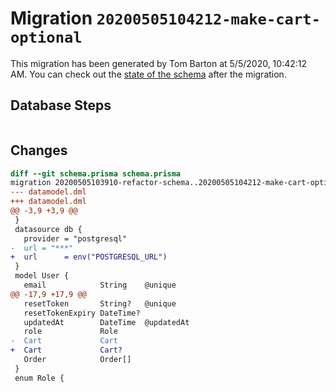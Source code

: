# Migration `20200505104212-make-cart-optional`

This migration has been generated by Tom Barton at 5/5/2020, 10:42:12 AM.
You can check out the [state of the schema](./schema.prisma) after the migration.

## Database Steps

```sql

```

## Changes

```diff
diff --git schema.prisma schema.prisma
migration 20200505103910-refactor-schema..20200505104212-make-cart-optional
--- datamodel.dml
+++ datamodel.dml
@@ -3,9 +3,9 @@
 }
 datasource db {
   provider = "postgresql"
-  url = "***"
+  url      = env("POSTGRESQL_URL")
 }
 model User {
   email            String    @unique
@@ -17,9 +17,9 @@
   resetToken       String?   @unique
   resetTokenExpiry DateTime?
   updatedAt        DateTime  @updatedAt
   role             Role
-  Cart             Cart
+  Cart             Cart?
   Order            Order[]
 }
 enum Role {
```


